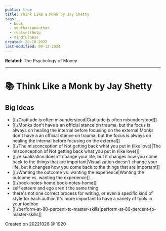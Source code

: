 ```yaml
---
public: true
title: Think Like a Monk by Jay Shetty
tags:
  - book
  - southasianauthor
  - realselfhelp
  - mindfulness
created: 26-10-2022
last-modified: 09-12-2024
---
```

**Related:** The Psychology of Money

---
# 📚 Think Like a Monk by Jay Shetty

## Big Ideas
- [[./Gratitude is often misunderstood|Gratitude is often misunderstood]]
- [[./Monks don't have a an official stance on trauma, but the focus is always on healing the internal before focusing on the external|Monks don't have a an official stance on trauma, but the focus is always on healing the internal before focusing on the external]]
- [[./The misconception of Not getting back what you put in (like love)|The misconception of Not getting back what you put in (like love)]]
- [[./Visualization doesn't change your life, but it changes how you come back to the things that are important|Visualization doesn't change your life, but it changes how you come back to the things that are important]]
- [[./Wanting the outcome vs. wanting the experience|Wanting the outcome vs. wanting the experience]]
- [[./book-notes-home|book-notes-home]]
- self esteem and ego aren't the same thing
- there's not one correct process for writing, or even a specific kind of style for each author. It's more important to have a variety of tools in your toolbox
- [[./perform-at-80-percent-to-master-skills|perform-at-80-percent-to-master-skills]]

Created on 20221026 @ 1920